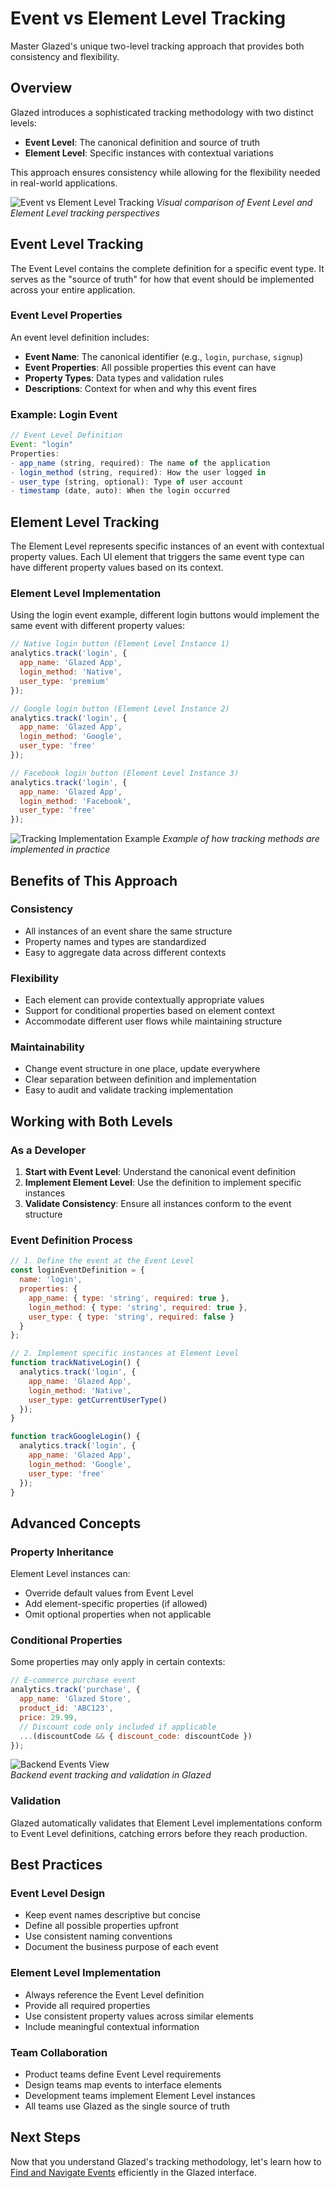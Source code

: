 # Event vs Element Level Tracking

Master Glazed's unique two-level tracking approach that provides both consistency and flexibility.

## Overview

Glazed introduces a sophisticated tracking methodology with two distinct levels:
- **Event Level**: The canonical definition and source of truth
- **Element Level**: Specific instances with contextual variations

This approach ensures consistency while allowing for the flexibility needed in real-world applications.

![Event vs Element Level Tracking](images/event-vs-element-comparison.png)
*Visual comparison of Event Level and Element Level tracking perspectives*

## Event Level Tracking

The Event Level contains the complete definition for a specific event type. It serves as the "source of truth" for how that event should be implemented across your entire application.

### Event Level Properties

An event level definition includes:
- **Event Name**: The canonical identifier (e.g., `login`, `purchase`, `signup`)
- **Event Properties**: All possible properties this event can have
- **Property Types**: Data types and validation rules
- **Descriptions**: Context for when and why this event fires

### Example: Login Event

```javascript
// Event Level Definition
Event: "login"
Properties:
- app_name (string, required): The name of the application
- login_method (string, required): How the user logged in
- user_type (string, optional): Type of user account
- timestamp (date, auto): When the login occurred
```

## Element Level Tracking

The Element Level represents specific instances of an event with contextual property values. Each UI element that triggers the same event type can have different property values based on its context.

### Element Level Implementation

Using the login event example, different login buttons would implement the same event with different property values:

```javascript
// Native login button (Element Level Instance 1)
analytics.track('login', {
  app_name: 'Glazed App',
  login_method: 'Native',
  user_type: 'premium'
});

// Google login button (Element Level Instance 2)
analytics.track('login', {
  app_name: 'Glazed App',
  login_method: 'Google',
  user_type: 'free'
});

// Facebook login button (Element Level Instance 3)
analytics.track('login', {
  app_name: 'Glazed App',
  login_method: 'Facebook',
  user_type: 'free'
});
```

![Tracking Implementation Example](images/tracking-pseudocode.png)
*Example of how tracking methods are implemented in practice*

## Benefits of This Approach

### Consistency
- All instances of an event share the same structure
- Property names and types are standardized
- Easy to aggregate data across different contexts

### Flexibility
- Each element can provide contextually appropriate values
- Support for conditional properties based on element context
- Accommodate different user flows while maintaining structure

### Maintainability
- Change event structure in one place, update everywhere
- Clear separation between definition and implementation
- Easy to audit and validate tracking implementation

## Working with Both Levels

### As a Developer

1. **Start with Event Level**: Understand the canonical event definition
2. **Implement Element Level**: Use the definition to implement specific instances
3. **Validate Consistency**: Ensure all instances conform to the event structure

### Event Definition Process

```javascript
// 1. Define the event at the Event Level
const loginEventDefinition = {
  name: 'login',
  properties: {
    app_name: { type: 'string', required: true },
    login_method: { type: 'string', required: true },
    user_type: { type: 'string', required: false }
  }
};

// 2. Implement specific instances at Element Level
function trackNativeLogin() {
  analytics.track('login', {
    app_name: 'Glazed App',
    login_method: 'Native',
    user_type: getCurrentUserType()
  });
}

function trackGoogleLogin() {
  analytics.track('login', {
    app_name: 'Glazed App',
    login_method: 'Google',
    user_type: 'free'
  });
}
```

## Advanced Concepts

### Property Inheritance
Element Level instances can:
- Override default values from Event Level
- Add element-specific properties (if allowed)
- Omit optional properties when not applicable

### Conditional Properties
Some properties may only apply in certain contexts:

```javascript
// E-commerce purchase event
analytics.track('purchase', {
  app_name: 'Glazed Store',
  product_id: 'ABC123',
  price: 29.99,
  // Discount code only included if applicable
  ...(discountCode && { discount_code: discountCode })
});
```

![Backend Events View](images/backend-events.png)  
*Backend event tracking and validation in Glazed*

### Validation
Glazed automatically validates that Element Level implementations conform to Event Level definitions, catching errors before they reach production.

## Best Practices

### Event Level Design
- Keep event names descriptive but concise
- Define all possible properties upfront
- Use consistent naming conventions
- Document the business purpose of each event

### Element Level Implementation
- Always reference the Event Level definition
- Provide all required properties
- Use consistent property values across similar elements
- Include meaningful contextual information

### Team Collaboration
- Product teams define Event Level requirements
- Design teams map events to interface elements
- Development teams implement Element Level instances
- All teams use Glazed as the single source of truth

## Next Steps

Now that you understand Glazed's tracking methodology, let's learn how to [Find and Navigate Events](finding-and-navigating-events.md) efficiently in the Glazed interface.